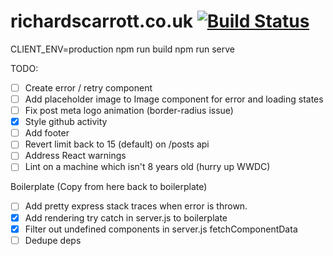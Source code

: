 # richardscarrott.co.uk [![Build Status](https://travis-ci.org/richardscarrott/richardscarrott.co.uk.svg?branch=master)](https://travis-ci.org/richardscarrott/richardscarrott.co.uk)

CLIENT_ENV=production npm run build
npm run serve

TODO:
- [ ] Create error / retry component
- [ ] Add placeholder image to Image component for error and loading states
- [ ] Fix post meta logo animation (border-radius issue)
- [x] Style github activity
- [ ] Add footer
- [ ] Revert limit back to 15 (default) on /posts api
- [ ] Address React warnings
- [ ] Lint on a machine which isn't 8 years old (hurry up WWDC)

Boilerplate (Copy from here back to boilerplate)
- [ ] Add pretty express stack traces when error is thrown.
- [x] Add rendering try catch in server.js to boilerplate
- [x] Filter out undefined components in server.js fetchComponentData
- [ ] Dedupe deps
